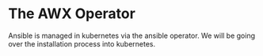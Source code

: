 # The AWX Operator

Ansible is managed in kubernetes via the ansible operator. We will be going over the installation process into kubernetes.
